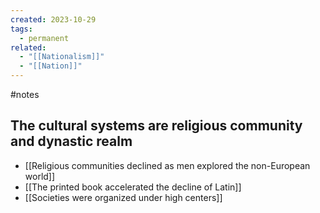 ```yaml
---
created: 2023-10-29
tags:
  - permanent
related:
  - "[[Nationalism]]"
  - "[[Nation]]"
---
```

#notes 

## The cultural systems are religious community and dynastic realm

- [[Religious communities declined as men explored the non-European world]]
- [[The printed book accelerated the decline of Latin]]
- [[Societies were organized under high centers]]


